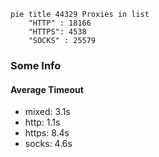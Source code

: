 
```mermaid
pie title 44329 Proxies in list
    "HTTP" : 18166
    "HTTPS": 4538
    "SOCKS" : 25579
```

### Some Info
#### Average Timeout

- mixed: 3.1s
- http: 1.1s
- https: 8.4s
- socks: 4.6s